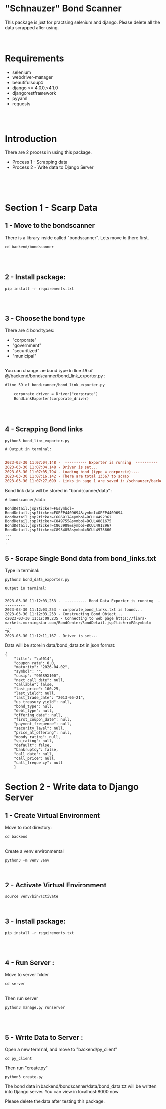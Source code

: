 # "Schnauzer" Bond Scanner

This package is just for practsing selenium and django. Please delete all the data scrapped after using.
<br>
<br>
<br>

# Requirements
- selenium <br>
- webdriver-manager <br>
- beautifulsoup4 <br>
- django >= 4.0.0,<4.1.0 <br>
- djangorestframework <br>
- pyyaml <br>
- requests <br>
<br>
<br>


# Introduction


There are 2 process in using this package.

- Process 1  - Scrapping data <br>
- Process 2  - Write data to Django Server

<br>
<br>
<br>

# Section 1 - Scarp Data

## 1 - Move to the bondscanner <br>
There is a library inside called "bondscanner". Lets move to there first.<br>

```
cd backend/bondscanner
```
<br>
<br>


## 2 - Install package:
```
pip install -r requirements.txt
```
<br>
<br>


## 3 - Choose the bond type 
There are 4 bond types:
- "corporate" <br>
- "government" <br>
- "securitized" <br>
- "municipal"<br>
<br>
You can change the bond type in line 59 of @/backend/bondscanner/bond_link_exporter.py :

```diff
#line 59 of bondscanner/bond_link_exporter.py

    corporate_driver = Driver("corporate")
    BondLinkExporter(corporate_driver)

````
<br>
<br>

## 4 - Scrapping Bond links
```
python3 bond_link_exporter.py
```
```diff
# Output in terminal:


2023-03-30 11:07:04,148 -  ---------- Exporter is running  ---------- 
2023-03-30 11:07:04,148 - Driver is set...
2023-03-30 11:07:05,794 - Loading bond (type = corporate)....
2023-03-30 11:07:16,142 - There are total 13567 to scrap 
2023-03-30 11:07:27,699 - Links in page 1 are saved in /schnauzer/backend/bondscanner/libs/../data/corporate_bond_links.txt
```

Bond link data will be stored in "bondscanner/data" :
<br>

```
# bondscanner/data

BondDetail.jsp?ticker=F&symbol=
BondDetail.jsp?ticker=FOPFP4409694&symbol=OPFP4409694
BondDetail.jsp?ticker=C686917&symbol=BCUL4492362
BondDetail.jsp?ticker=C849755&symbol=BCUL4881675
BondDetail.jsp?ticker=C863989&symbol=BCUL4912967
BondDetail.jsp?ticker=C893485&symbol=BCUL4973660
...
..
.

```



## 5 - Scrape Single Bond data from bond_links.txt

Type in terminal:
```
python3 bond_data_exporter.py
```

```
Output in terminal:


2023-03-30 11:12:03,253 -  ---------- Bond Data Exporter is running  ---------- 
2023-03-30 11:12:03,253 - corporate_bond_links.txt is found...
2023-03-30 11:12:03,253 - Constructing Bond Object...
c2023-03-30 11:12:09,235 - Connecting to web page https://finra-markets.morningstar.com/BondCenter/BondDetail.jsp?ticker=F&symbol=
...
^R
2023-03-30 11:12:11,167 - Driver is set...
```


Data will be store in data/bond_data.txt in json format:

```
{ 
    "title": "\u2014", 
    "coupon_rate": 0.0, 
    "maturity": "2026-04-02", 
    "symbol": "", 
    "cusip": "90289X100", 
    "next_call_date": null, 
    "callable": false, 
    "last_price": 100.25, 
    "last_yield": null, 
    "last_trade_date": "2013-05-21", 
    "us_treasury_yield": null, 
    "bond_type": null, 
    "debt_type": null, 
    "offering_date": null, 
    "first_coupon_date": null, 
    "payment_frequence": null, 
    "security_level": null, 
    "price_at_offering": null, 
    "moody_rating": null, 
    "sp_rating": null, 
    "default": false, 
    "bankruptcy": false, 
    "call_date": null, 
    "call_price": null, 
    "call_frequency": null
    }
```





# Section 2 - Write data to Django Server



## 1 - Create Virtual Environment
Move to root directory:
```
cd backend
```
<br>
Create a venv environmental
<br>

```
python3 -m venv venv
```
<br>

## 2 - Activate Virtual Environment

```
source venv/bin/activate
```
<br>

## 3 - Install package:
```
pip install -r requirements.txt
```
<br>
<br> 


## 4 - Run Server :

Move to server folder
```
cd server
```
<br>
Then run server

```
python3 manage.py runserver
```
<br>
<br>

## 5 - Write Data to Server :
Open a new terminal, and move to "backend/py_client"

```
cd py_client
```

Then run "create.py"
```
python3 create.py
```

The bond data in backend/bondscanner/data/bond_data.txt will be written into Django server. You can view in localhost:8000 now


Please delete the data after testing this package.